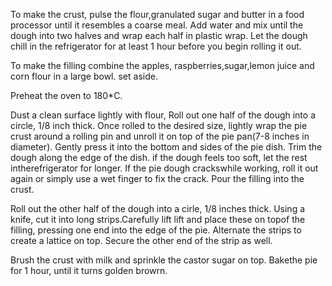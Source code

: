 To make the crust, pulse the flour,granulated sugar and butter in a food processor until it resembles a coarse meal. Add water and mix until the dough into two halves and wrap each half in plastic wrap. Let the dough chill in the refrigerator for at least 1 hour before you begin rolling it out.

To make the filling combine  the apples, raspberries,sugar,lemon juice and corn flour in a large bowl. set aside.

Preheat the oven to 180*C.

Dust a clean surface lightly with flour, Roll out one half of the dough into a circle, 1/8 inch thick. Once rolled to the desired size, lightly wrap the pie crust around a rolling pin and unroll it on top of the pie pan(7-8 inches in diameter). Gently press it into the bottom and sides of the pie dish. Trim the dough along the edge of the dish. if the dough feels too soft, let the rest intherefrigerator for longer. If the pie dough crackswhile working, roll it out again or simply use a wet finger to fix the crack. Pour the filling into the crust.

Roll out the other half of the dough into a cirle, 1/8 inches thick. Using a knife, cut it into long strips.Carefully lift lift and place these on topof the filling, pressing one end into the edge of the pie. Alternate the strips to create a lattice on top. Secure the other end of the strip as well.

Brush the crust with milk and sprinkle the castor sugar on top. Bakethe pie for 1 hour, until it turns golden browrn.